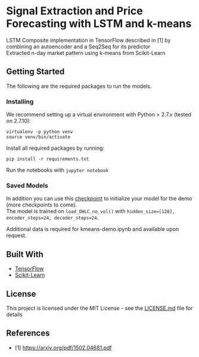 # Signal Extraction and Price Forecasting with LSTM and k-means

LSTM Composite implementation in TensorFlow described in [1] by combining an autoencoder and a Seq2Seq for its predictor<br /> Extracted n-day market pattern using k-means from Scikit-Learn

## Getting Started
The following are the required packages to run the models. 

### Installing
We recommend setting up a virtual environment with Python > 2.7.x (tested on 2.7.10):
```
virtualenv -p python venv
source venv/bin/activate
```
Install all required packages by running:
```
pip install -r requirements.txt
```
Run the notebooks with `jupyter notebook`
### Saved Models
In addition you can use this [checkpoint](https://www.dropbox.com/s/dcxktu8bsvwuxga/btcusd-ckpts.zip?dl=0) to initialize your model for the demo (more checkpoints to come). <br />
The model is trained on ```load_OHLC_no_vol()``` with ```hidden_size=[128], encoder_steps=24, decoder_steps=24```.<br />

Additional data is required for kmeans-demo.ipynb and available upon request.
## Built With

* [TensorFlow](https://github.com/tensorflow/tensorflow)
* [Scikit-Learn](https://github.com/scikit-learn/scikit-learn)

## License

This project is licensed under the MIT License - see the [LICENSE.md](LICENSE.md) file for details

## References

* [1] https://arxiv.org/pdf/1502.04681.pdf
